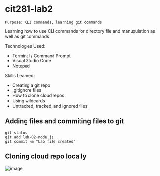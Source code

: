 # cit281-lab2
```
Purpose: CLI commands, learning git commands
```
Learning how to use CLI commands for directory file and manupulation as well as git commands

Technologies Used:
- Terminal / Command Prompt
- Visual Studio Code
- Notepad

Skills Learned: 
- Creating a git repo
- .gitignore files
- How to clone cloud repos
- Using wildcards
- Untracked, tracked, and ignored files

## Adding files and commiting files to git
```
git status
git add lab-02-node.js
git commit -m "Lab file created"
```

## Cloning cloud repo locally
![image](https://user-images.githubusercontent.com/67397853/170886695-ea119201-f9d0-495b-934e-3029b43c0d4f.png)
